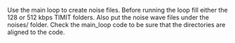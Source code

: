 Use the main loop to create noise files. Before running the loop fill either the 128 or 512 kbps TIMIT folders. Also put the noise wave files under the noises/ folder. Check the main_loop code to be sure that the directories are aligned to the code.
